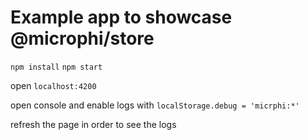 # Example app to showcase @microphi/store  


`npm install` `npm start`

open `localhost:4200` 

open console and enable logs with `localStorage.debug = 'micrphi:*'`

refresh the page in order to see the logs

